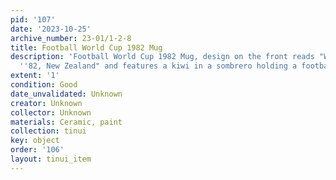 ```yaml
---
pid: '107'
date: '2023-10-25'
archive_number: 23-01/1-2-8
title: Football World Cup 1982 Mug
description: 'Football World Cup 1982 Mug, design on the front reads "World Cup Spain
  ''82, New Zealand" and features a kiwi in a sombrero holding a football. '
extent: '1'
condition: Good
date_unvalidated: Unknown
creator: Unknown
collector: Unknown
materials: Ceramic, paint
collection: tinui
key: object
order: '106'
layout: tinui_item
---
```

